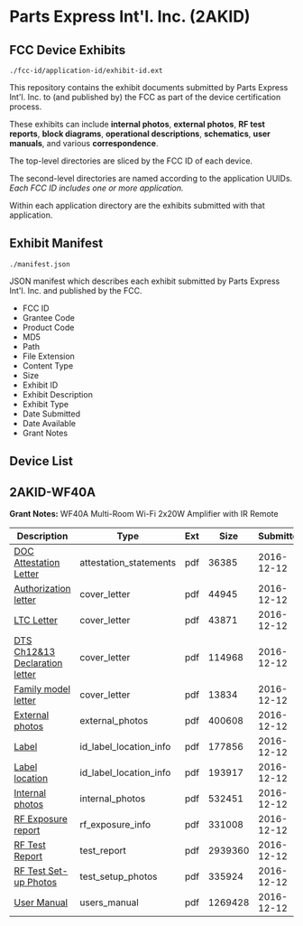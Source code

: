 # Parts Express Int'l. Inc. (2AKID)
## FCC Device Exhibits

```
./fcc-id/application-id/exhibit-id.ext
```

This repository contains the exhibit documents submitted by Parts Express Int'l. Inc. to (and published by) the FCC as part of the device certification process.

These exhibits can include **internal photos**, **external photos**, **RF test reports**, **block diagrams**, **operational descriptions**, **schematics**, **user manuals**, and various **correspondence**.

The top-level directories are sliced by the FCC ID of each device.

The second-level directories are named according to the application UUIDs. *Each FCC ID includes one or more application.*

Within each application directory are the exhibits submitted with that application. 

## Exhibit Manifest

```
./manifest.json
```

JSON manifest which describes each exhibit submitted by Parts Express Int'l. Inc. and published by the FCC.

- FCC ID
- Grantee Code
- Product Code
- MD5
- Path
- File Extension
- Content Type
- Size
- Exhibit ID
- Exhibit Description
- Exhibit Type
- Date Submitted
- Date Available
- Grant Notes

## Device List
## 2AKID-WF40A
**Grant Notes:** WF40A Multi-Room Wi-Fi 2x20W Amplifier with IR Remote

| Description | Type | Ext | Size | Submitted | Available |
| ----------- | ---- | --- | ---- | --------- | --------- |
| [DOC Attestation Letter](2AKID-WF40A/ba1161fbefae58d14d78298a425aa3d8/3224397.pdf) | attestation_statements | pdf | 36385 | 2016-12-12 | 2016-12-12 |
| [Authorization letter](2AKID-WF40A/ba1161fbefae58d14d78298a425aa3d8/3224399.pdf) | cover_letter | pdf | 44945 | 2016-12-12 | 2016-12-12 |
| [LTC Letter](2AKID-WF40A/ba1161fbefae58d14d78298a425aa3d8/3224400.pdf) | cover_letter | pdf | 43871 | 2016-12-12 | 2016-12-12 |
| [DTS Ch12&13 Declaration letter](2AKID-WF40A/ba1161fbefae58d14d78298a425aa3d8/3224401.pdf) | cover_letter | pdf | 114968 | 2016-12-12 | 2016-12-12 |
| [Family model letter](2AKID-WF40A/ba1161fbefae58d14d78298a425aa3d8/3224402.pdf) | cover_letter | pdf | 13834 | 2016-12-12 | 2016-12-12 |
| [External photos](2AKID-WF40A/ba1161fbefae58d14d78298a425aa3d8/3224403.pdf) | external_photos | pdf | 400608 | 2016-12-12 | 2016-12-12 |
| [Label](2AKID-WF40A/ba1161fbefae58d14d78298a425aa3d8/3224404.pdf) | id_label_location_info | pdf | 177856 | 2016-12-12 | 2016-12-12 |
| [Label location](2AKID-WF40A/ba1161fbefae58d14d78298a425aa3d8/3224405.pdf) | id_label_location_info | pdf | 193917 | 2016-12-12 | 2016-12-12 |
| [Internal photos](2AKID-WF40A/ba1161fbefae58d14d78298a425aa3d8/3224406.pdf) | internal_photos | pdf | 532451 | 2016-12-12 | 2016-12-12 |
| [RF Exposure report](2AKID-WF40A/ba1161fbefae58d14d78298a425aa3d8/3224408.pdf) | rf_exposure_info | pdf | 331008 | 2016-12-12 | 2016-12-12 |
| [RF Test Report](2AKID-WF40A/ba1161fbefae58d14d78298a425aa3d8/3224410.pdf) | test_report | pdf | 2939360 | 2016-12-12 | 2016-12-12 |
| [RF Test Set-up Photos](2AKID-WF40A/ba1161fbefae58d14d78298a425aa3d8/3224411.pdf) | test_setup_photos | pdf | 335924 | 2016-12-12 | 2016-12-12 |
| [User Manual](2AKID-WF40A/ba1161fbefae58d14d78298a425aa3d8/3224412.pdf) | users_manual | pdf | 1269428 | 2016-12-12 | 2016-12-12 |
